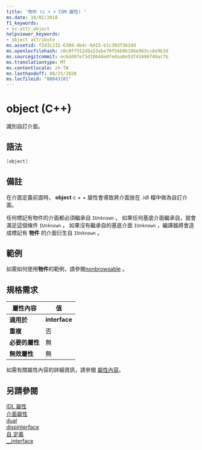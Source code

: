 ```yaml
---
title: '物件 (c + + COM 屬性) '
ms.date: 10/02/2018
f1_keywords:
- vc-attr.object
helpviewer_keywords:
- object attribute
ms.assetid: f2d3c231-630d-4b4c-bd15-b1c30df362dd
ms.openlocfilehash: c0c0ff552d8a33ebe70f56b9b186e963cc8e9b3d
ms.sourcegitcommit: ec6dd97ef3d10b44e0fedaa8e53f41696f49ac7b
ms.translationtype: MT
ms.contentlocale: zh-TW
ms.lasthandoff: 08/25/2020
ms.locfileid: "88843101"
---
```

# <a name="object-c"></a>object (C++)

識別自訂介面。

## <a name="syntax"></a>語法

```cpp
[object]
```

## <a name="remarks"></a>備註

在介面定義前面時， **object** c + + 屬性會導致將介面放在 .idl 檔中做為自訂介面。

任何標記有物件的介面都必須繼承自 `IUnknown` 。 如果任何基底介面繼承自，就會滿足這個條件 `IUnknown` 。 如果沒有繼承自的基底介面 `IUnknown` ，編譯器將會造成標記有 **物件** 的介面衍生自 `IUnknown` 。

## <a name="example"></a>範例

如需如何使用**物件**的範例，請參閱[nonbrowsable](nonbrowsable.md) 。

## <a name="requirements"></a>規格需求

| 屬性內容 | 值 |
|-|-|
|**適用於**|**interface**|
|**重複**|否|
|**必要的屬性**|無|
|**無效屬性**|無|

如需有關屬性內容的詳細資訊，請參閱 [屬性內容](cpp-attributes-com-net.md#contexts)。

## <a name="see-also"></a>另請參閱

[IDL 屬性](idl-attributes.md)<br/>
[介面屬性](interface-attributes.md)<br/>
[dual](dual.md)<br/>
[dispinterface](dispinterface.md)<br/>
[自 定義](custom-cpp.md)<br/>
[__interface](../../cpp/interface.md)
